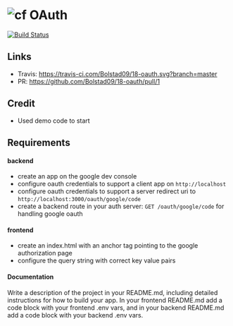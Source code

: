 ![cf](http://i.imgur.com/7v5ASc8.png) OAuth
===
[![Build Status](https://travis-ci.com/Bolstad09/18-oauth.svg?branch=master)](https://travis-ci.com/Bolstad09/18-oauth)

## Links
  * Travis: https://travis-ci.com/Bolstad09/18-oauth.svg?branch=master
  * PR: https://github.com/Bolstad09/18-oauth/pull/1
  
## Credit 
* Used demo code to start

## Requirements  

#### backend
* create an app on the google dev console
 * configure oauth credentials to support a client app on `http://localhost`
 * configure oauth credentials to support a server redirect uri to `http://localhost:3000/oauth/google/code`
* create a backend route in your auth server: `GET /oauth/google/code` for handling google oauth 

#### frontend 
* create an index.html with an anchor tag pointing to the google authorization page 
* configure the query string with correct key value pairs

#### Documentation  
Write a description of the project in your README.md, including detailed instructions for how to build your app. In your frontend README.md add a code block with your frontend .env vars, and in your backend README.md add a code block with your backend .env vars. 
